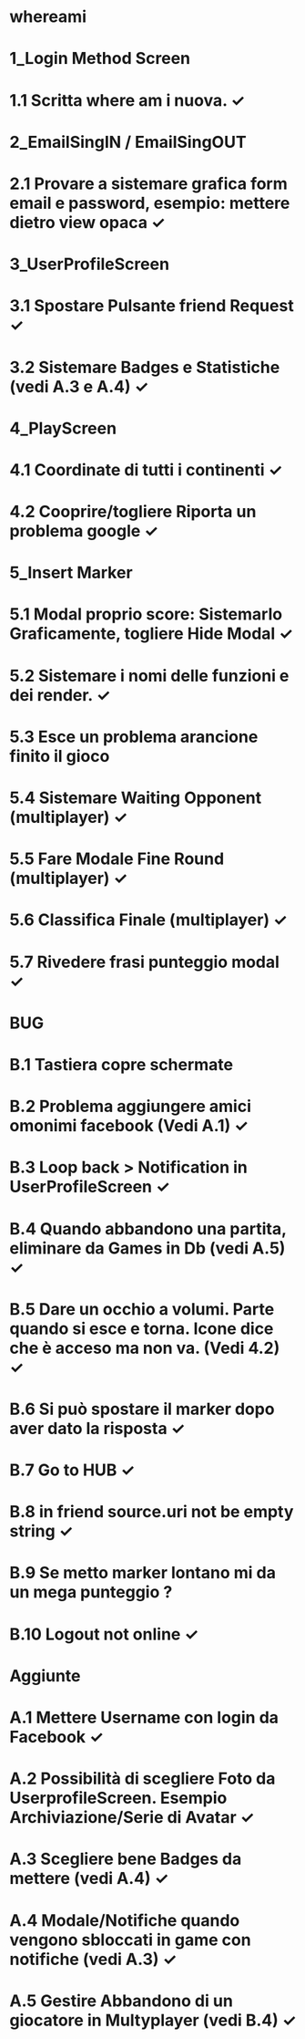 # whereami

# 1_Login Method Screen
# 1.1 Scritta where am i nuova. ✓

# 2_EmailSingIN / EmailSingOUT
# 2.1 Provare a sistemare grafica form email e password, esempio: mettere dietro view opaca ✓

# 3_UserProfileScreen
# 3.1 Spostare Pulsante friend Request ✓
# 3.2 Sistemare Badges e Statistiche (vedi A.3 e A.4) ✓

# 4_PlayScreen
# 4.1 Coordinate di tutti i continenti  ✓
# 4.2 Cooprire/togliere Riporta un problema google ✓

# 5_Insert Marker
# 5.1 Modal proprio score: Sistemarlo Graficamente, togliere Hide Modal ✓
# 5.2 Sistemare i nomi delle funzioni e dei render. ✓
# 5.3 Esce un problema arancione finito il gioco 
# 5.4 Sistemare Waiting Opponent (multiplayer) ✓
# 5.5 Fare Modale Fine Round (multiplayer) ✓
# 5.6 Classifica Finale (multiplayer) ✓
# 5.7 Rivedere frasi punteggio modal ✓

# BUG
# B.1 Tastiera copre schermate 
# B.2 Problema aggiungere amici omonimi facebook (Vedi A.1) ✓
# B.3 Loop back > Notification in UserProfileScreen ✓
# B.4 Quando abbandono una partita, eliminare da Games in Db (vedi A.5) ✓
# B.5 Dare un occhio a volumi. Parte quando si esce e torna. Icone dice che è acceso ma non va. (Vedi 4.2) ✓
# B.6 Si può spostare il marker dopo aver dato la risposta ✓
# B.7 Go to HUB ✓
# B.8 in friend source.uri not be empty string ✓
# B.9 Se metto marker lontano mi da un mega punteggio ?
# B.10 Logout not online ✓

# Aggiunte
# A.1 Mettere Username con login da Facebook ✓
# A.2 Possibilità di scegliere Foto da UserprofileScreen. Esempio Archiviazione/Serie di Avatar ✓
# A.3 Scegliere bene Badges da mettere (vedi A.4) ✓
# A.4 Modale/Notifiche quando vengono sbloccati in game con notifiche (vedi A.3) ✓
# A.5 Gestire Abbandono di un giocatore in Multyplayer (vedi B.4) ✓